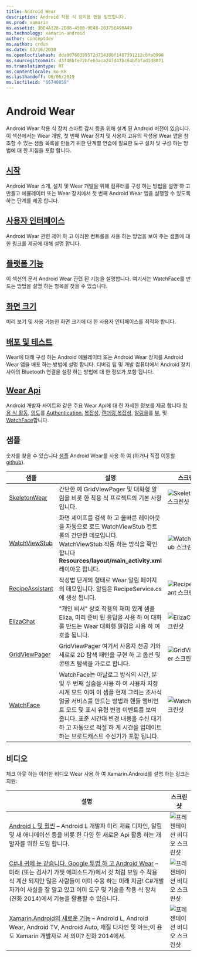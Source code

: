 ```yaml
---
title: Android Wear
description: Android 착용 식 장치용 앱을 빌드합니다.
ms.prod: xamarin
ms.assetid: 3BE4A128-2D88-4500-9E48-20375EA99A49
ms.technology: xamarin-android
author: conceptdev
ms.author: crdun
ms.date: 03/16/2018
ms.openlocfilehash: dda00760399572d714300f1487391212c6fa0998
ms.sourcegitcommit: d3f48bfe72bfe03aca247d47bc64bfbfad1d8071
ms.translationtype: MT
ms.contentlocale: ko-KR
ms.lasthandoff: 06/06/2019
ms.locfileid: "66740858"
---
```

# <a name="android-wear"></a>Android Wear

Android Wear 착용 식 장치 스마트 감시 등을 위해 설계 된 Android 버전이 있습니다. 이 섹션에서는 Wear 개발, 첫 번째 Wear 장치 및 사용자 고유의 작성용 Wear 앱을 참조할 수 있는 샘플 목록을 만들기 위한 단계별 연습에 필요한 도구 설치 및 구성 하는 방법에 대 한 지침을 포함 합니다.

##  <a name="getting-startedandroidwearget-startedindexmd"></a>[시작](~/android/wear/get-started/index.md)

Android Wear 소개, 설치 및 Wear 개발을 위해 컴퓨터를 구성 하는 방법을 설명 하 고 만들고 에뮬레이터 또는 Wear 장치에서 첫 번째 Android Wear 앱을 실행할 수 있도록 하는 단계를 제공 합니다.

##  <a name="user-interfaceandroidwearuser-interfaceindexmd"></a>[사용자 인터페이스](~/android/wear/user-interface/index.md)

Android Wear 관련 제어 하 고 이러한 컨트롤을 사용 하는 방법을 보여 주는 샘플에 대 한 링크를 제공에 대해 설명 합니다.

##  <a name="platform-featuresandroidwearplatformindexmd"></a>[플랫폼 기능](~/android/wear/platform/index.md)

이 섹션의 문서 Android Wear 관련 된 기능을 설명합니다. 여기서는 WatchFace를 만드는 방법을 설명 하는 항목을 찾을 수 있습니다.

##  <a name="screen-sizesandroidwearscreen-sizesmd"></a>[화면 크기](~/android/wear/screen-sizes.md)

미리 보기 및 사용 가능한 화면 크기에 대 한 사용자 인터페이스를 최적화 합니다.

##  <a name="deployment--testingandroidweardeploy-testindexmd"></a>[배포 및 테스트](~/android/wear/deploy-test/index.md)

Wear에 대해 구성 하는 Android 에뮬레이터 또는 Android Wear 장치를 Android Wear 앱을 배포 하는 방법에 설명 합니다. 디버깅 팁 및 개발 컴퓨터에서 Android 장치 사이의 Bluetooth 연결을 설정 하는 방법에 대 한 정보가 포함 됩니다.

##  <a name="wear-apishttpsdeveloperandroidcomreferenceandroidsupportwearable"></a>[Wear Api](https://developer.android.com/reference/android/support/wearable)

Android 개발자 사이트와 같은 주요 Wear Api에 대 한 자세한 정보를 제공 합니다 [착용 식 활동](https://developer.android.com/reference/android/support/wearable/activity/package-summary.html), [의도](https://developer.android.com/reference/com/google/android/wearable/intent/package-summary.html)를 [Authentication](https://developer.android.com/reference/android/support/wearable/authentication/package-summary.html), [ 복잡성](https://developer.android.com/reference/android/support/wearable/complications/package-summary.html), [렌더링 복잡성](https://developer.android.com/reference/android/support/wearable/complications/rendering/package-summary.html), [알림을](https://developer.android.com/reference/android/support/wearable/notifications/package-summary.html)를 [뷰](https://developer.android.com/reference/android/support/wearable/view/package-summary.html), 및 [WatchFace](https://developer.android.com/reference/android/support/wearable/watchface/package-summary.html)합니다.



## <a name="samples"></a>샘플

숫자를 찾을 수 있습니다 [샘플](https://developer.xamarin.com/samples/android/Android%20Wear/) Android Wear를 사용 하 여 (하거나 직접 이동할 [github](https://github.com/xamarin/monodroid-samples/tree/master/wear)).

|샘플|설명|스크린 샷|
|--- |--- |--- |
|[SkeletonWear](https://developer.xamarin.com/samples/monodroid/wear/SkeletonWear/)|간단한 예 GridViewPager 및 대화형 알림을 비롯 한 착용 식 프로젝트의 기본 사항입니다.|![Skeletonwear 스크린샷](images/skeleton.png)|
|[WatchViewStub](https://developer.xamarin.com/samples/monodroid/wear/WatchViewStub/)|화면 셰이프를 검색 하 고 올바른 레이아웃을 자동으로 로드 WatchViewStub 컨트롤의 간단한 데모입니다. WatchViewStub 작동 하는 방식을 확인 합니다 **Resources/layout/main_activity.xml** 레이아웃 합니다.|![WatchViewStub 스크린샷](images/watchview.png)|
|[RecipeAssistant](https://developer.xamarin.com/samples/monodroid/wear/RecipeAssistant/)|작성법 단계의 형태로 Wear 알림 페이지의 데모입니다. 알림은 RecipeService.cs에 생성 됩니다.|![RecipeAssistant 스크린샷](images/recipeassist.png)|
|[ElizaChat](https://developer.xamarin.com/samples/monodroid/wear/ElizaChat/)|"개인 비서" 상호 작용의 재미 있게 샘플 Eliza, 미리 준비 된 응답을 사용 하 여 대화를 만드는 Wear 대화형 알림을 사용 하 여 호출 됩니다.|![ElizaChat 스크린샷](images/eliza.png)|
|[GridViewPager](https://developer.xamarin.com/samples/monodroid/wear/GridViewPager/)|GridViewPager 여기서 사용자 천공 기와 세로로 2D 탐색 패턴을 구현 하 고 옵션 및 콘텐츠 탐색을 가로로 합니다.|![GridViewPager 스크린샷](images/gridviewpager.png)|
|[WatchFace](https://developer.xamarin.com/samples/monodroid/wear/WatchFace)|WatchFace는 아날로그 방식의 시간, 분 및 두 번째 실습을 사용 하 여 사용자 지정 시계 모드 이며 이 샘플 현재 그리는 조사식 얼굴 서비스를 만드는 방법과 핸들 앰비언트 모드 및 표시 유형 변경 이벤트를 보여 줍니다. 표준 시간대 변경 내용을 수신 대기 하 고 자동으로 적절 하 게 시간을 업데이트 하는 브로드캐스트 수신기가 포함 됩니다.|![WatchFace 스크린샷](images/gridviewpager.png)|


##  <a name="videos"></a>비디오

체크 아웃 하는 이러한 비디오 Wear 사용 하 여 Xamarin.Android를 설명 하는 링크는 지원:

|설명|스크린 샷|
|--- |--- |
|[Android L 및 훨씬](https://blog.xamarin.com/webinar-recording-android-l-and-so-much-more/) &ndash; Android L 개발자 미리 재료 디자인, 알림 및 새 애니메이션 등을 비롯 한 다양 한 새로운 Api 활용 하는 개발자를 위한 도입 합니다.|![프레젠테이션 비디오 스크린샷](images/video-android-l.png)|
|[C#내 귀에 눈 같습니다. Google 투명 하 고 Android Wear](https://www.youtube.com/watch?v=80H8tXByZQc) &ndash; 미래 (또는 검사기 가젯 에피소드가)에서 것 처럼 보일 수 착용 식 계산 되지만 많은 사람들이 이미 수용 하는 미래 지금! C#개발자가이 사실을 잘 알고 있고 이미 도구 및 기술을 착용 식 장치 (진화 2014)에서 기능을 활용할 수 있습니다.|![프레젠테이션 비디오 스크린샷](images/video-eyes-ears.png)|
|[Xamarin.Android의 새로운 기능](https://www.youtube.com/watch?v=Gpqc2XZIQfU) &ndash; Android L, Android Wear, Android TV, Android Auto, 재질 디자인 및 아트;이 용도 Xamarin 개발자로 서 의미? 진화 2014에서.|![프레젠테이션 비디오 스크린샷](Images/video-whats-new.png)|


<!--

March 18
https://blog.xamarin.com/android-wear/

August 14
https://blog.xamarin.com/android-l-developer-preview-android-wear-support/

August 27
https://blog.xamarin.com/tips-for-your-first-android-wear-app/

Watch Face
https://github.com/Redth/Xamarin.Wear.WatchFace
-->
